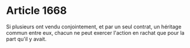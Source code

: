 # Article 1668

Si plusieurs ont vendu conjointement, et par un seul contrat, un héritage commun entre eux, chacun ne peut exercer l'action en rachat que pour la part qu'il y avait.
